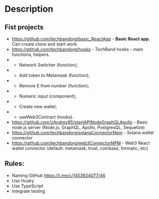 # Description

## Fist projects
- https://github.com/techbandorg/basic_ReactApp - **Basic React app.** Can create clone and start work.
- https://github.com/techbandorg/hooks - TechBand hooks - main functions, helpers.
- - Network Switcher (function);
- - Add token to Metamask (function);
- - Remove E from number (function);
- - Numeric input (component);
- - Create new wallet;
- - useWeb3Contract (hooks).
- https://github.com/zAndrey95/startAPINodeGraphQLApollo - Basic node.js server (Node.js, GraphQL, Apollo, PostgresQL, Sequelize)
- https://github.com/techbandorg/solanaConnectorNpm - Solana wallet connector
- https://github.com/techbandorg/web3ConnectorNPM - Web3 React wallet connector (default: metamask, trust, coinbase, formatic, etc)

## Rules:
- Naming GitHub https://t.me/c/1453924077/46
- Use Husky
- Use TypeScript
- Integrate testing
